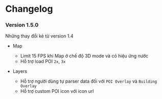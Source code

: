 # Changelog

### Version 1.5.0

Những thay đổi kẻ từ version 1.4
- Map
  - Limit 15 FPS khi Map ở chế độ 3D mode và có hiệu ứng nước
  - Hỗ trợ load POI `2x`, `3x`

- Layers
  - Hỗ trợ người dùng tự parser data đối với `POI Overlay` và `Building Overlay`
  - Hỗ trợ custom POI icon với icon url
